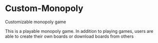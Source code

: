 # Custom-Monopoly
Customizable monopoly game

This is a playable monopoly game.  In addition to playing games, users are able to create their own boards or download boards from others
